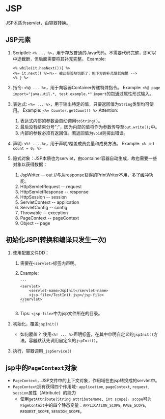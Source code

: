 # JSP
JSP本质为servlet，由容器转换。

## JSP元素
1. Scriptlet: `<% ... %>`，用于存放普通的Java代码。不需要代码完整，即可以中途截断，但后面需要将其补充完整。
   Example: 
   ```
   <% while(it.hasNext()){ %>
   <%= it.next() %><%-- 被此标签块切断了，但下方的补充使其完整 -->
   <% } %>
   ```

2. 指令: `<%@ ... %>`，用于向容器Container传递特殊指令。
   Example: `<%@ page import="java.util.*, test.example.*"`
   `import`的包通过属性形式输入。

3. 表达式: `<%= ... %>`，用于输出特定的值，只要返回值为`String`类型均可使用。
   Example: `<%= Counter.getCount() %>`
   Attention: 
    1. 表达式内部的参数会自动调用`toString()`。
    2. 最后没有结束分号";"，因为内部的值将作为参数传导至`out.write();`中。
    3. 内部的参数必须有返回值。若返回值为`void`则掷出错误。

4. 声明: `<%! ... %>`，用于声明/覆盖成员变量和成员方法。
   Example: `<% int count = 0; %>`

5. 隐式对象：JSP本质也为servlet，由container容器自动生成，故也需要一些对象以获得数据：
	1. JspWriter -- out //与从response获得的PrintWriter不用，多了缓冲功能。
	2. HttpServletRequest -- request
	3. HttpServletResponse -- response
	4. HttpSession -- session
	5. ServletContext -- application
	6. ServletConfig -- config
	7. Throwable -- exception
	8. PageContext -- pageContext
	9. Object -- page

## 初始化JSP(转换和编译只发生一次)
1. 使用配置文件DD：
	1. 需要在`<servlet>`标签内声明。
	2. Example:

           ```
           <servlet>
               <servlet-name>JspInit</servlet-name>
               <jsp-file>/TestInit.jsp</jsp-file>
           </servlet>
           ```
      3. Tips: `<jsp-file>`中为jsp文件所在的目录。


2. 初始化，覆盖`jspInit()`
   - 如何覆盖？ 使用`<%! ... %>`声明标签，在其中申明自定义的`jspInit()`方法。容器默认先调用自定义的`jspInit()`。

3. 执行，容器调用`_jspService()`

## jsp中的`PageContext`对象
- `PageContext`，JSP文件中的上下文对象，作用域在由jsp转换成的servlet中。
- `PageContext`拥有获得四个作用域- `application`, `pageContext`, `request`, `session`属性（Attribute）的能力
	- 使用`getAttribute(String attributeName, int scope)`，`scope`可为`PageContext`中的四个静态变量：`APPLICATION_SCOPE`, `PAGE_SCOPE`, `REQUEST_SCOPE`, `SESSION_SCOPE`。

